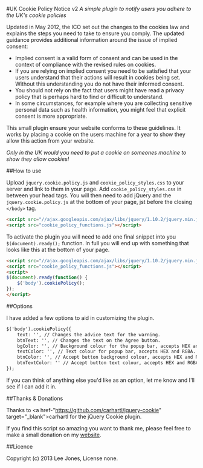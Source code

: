 #UK Cookie Policy Notice v2
*A simple plugin to notify users you adhere to the UK's cookie policies*

Updated in May 2012, the ICO set out the changes to the cookies law and explains the steps you need to take to ensure you comply. The updated guidance provides additional information around the issue of implied consent:

- Implied consent is a valid form of consent and can be used in the context of compliance with the revised rules on cookies.
- If you are relying on implied consent you need to be satisfied that your users understand that their actions will result in cookies being set. Without this understanding you do not have their informed consent.
- You should not rely on the fact that users might have read a privacy policy that is perhaps hard to find or difficult to understand.
- In some circumstances, for example where you are collecting sensitive personal data such as health information, you might feel that explicit consent is more appropriate.

This small plugin ensure your website conforms to these guidelines. It works by placing a cookie on the users machine for a year to show they allow this action from your website.

*Only in the UK would you need to put a cookie on someones machine to show they allow cookies!*

##How to use

Upload `jquery.cookie.policy.js` and `cookie_policy_styles.css` to your server and link to them in your page.
Add `cookie_policy_styles.css` in between your head tags. You will then need to add jQuery and the `jquery.cookie.policy.js` at the bottom of your page, jst before the closing `</body>` tag.

```html
<script src="//ajax.googleapis.com/ajax/libs/jquery/1.10.2/jquery.min.js"></script>
<script src="cookie_policy_functions.js"></script>
```

To activate the plugin you will need to add one final snippet into you `$(document).ready();` function. In full you will end up with something that looks like this at the bottom of your page.

```html
<script src="//ajax.googleapis.com/ajax/libs/jquery/1.10.2/jquery.min.js"></script>
<script src="cookie_policy_functions.js"></script>
<script>
$(document).ready(function() {
	$('body').cookiePolicy();
});
</script>
```

##Options

I have added a few options to aid in customizing the plugin.

```html
$('body').cookiePolicy({
	text: '', // Changes the advice text for the warning.
	btnText: '', // Changes the text on the Agree button.
	bgColor: '', // Background colour for the popup bar, accepts HEX and RGBA.
	textColor: '', // Text colour for popup bar, accepts HEX and RGBA.
	btnColor: '', // Accept button background colour, accepts HEX and RGBA.
	btnTextColor: '' // Accept button text colour, accepts HEX and RGBA.
});
```

If you can think of anything else you'd like as an option, let me know and I'll see if I can add it in.

##Thanks & Donations

Thanks to <a href-"https://github.com/carhartl/jquery-cookie" target="_blank">carhartl</a> for the jQuery Cookie plugin.

If you find this script so amazing you want to thank me, please feel free to make a small donation on my <a href="http://leejones.me.uk#contact" target="_blank">website</a>.


##Licence

Copyright (c) 2013 Lee Jones, License none.
